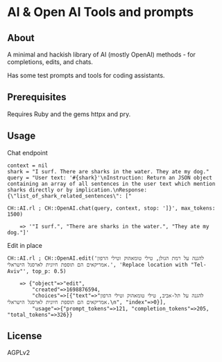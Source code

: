 # AI & Open AI Tools and prompts

## About

A minimal and hackish library of AI (mostly OpenAI) methods - for completions, edits, and chats.

Has some test prompts and tools for coding assistants.

## Prerequisites

Requires Ruby and the gems httpx and pry.

## Usage

Chat endpoint
```
context = nil
shark = "I surf. There are sharks in the water. They ate my dog."
query = "User text: '#{shark}'\nInstruction: Return an JSON object containing an array of all sentences in the user text which mention sharks directly or by implication.\nResponse: {\"list_of_shark_related_sentences\": ["

CH::AI.rl ; CH::OpenAI.chat(query, context, stop: ']}', max_tokens: 1500)

    => '"I surf.", "There are sharks in the water.", "They ate my dog."]'
```

Edit in place
```
CH::AI.rl ; CH::OpenAI.edit('להגנה על רמת הגולן, טילי טומאהוק וטילי הרפון אמריקאים הם תוספת חיונית לארסנל הישראלי.', 'Replace location with "Tel-Aviv"', top_p: 0.5)

    => {"object"=>"edit",
        "created"=>1698876594,
        "choices"=>[{"text"=>"להגנה על תל-אביב, טילי טומאהוק וטילי הרפון אמריקאים הם תוספת חיונית לארסנל הישראלי.\n", "index"=>0}],
        "usage"=>{"prompt_tokens"=>121, "completion_tokens"=>205, "total_tokens"=>326}}
```

## License

AGPLv2
